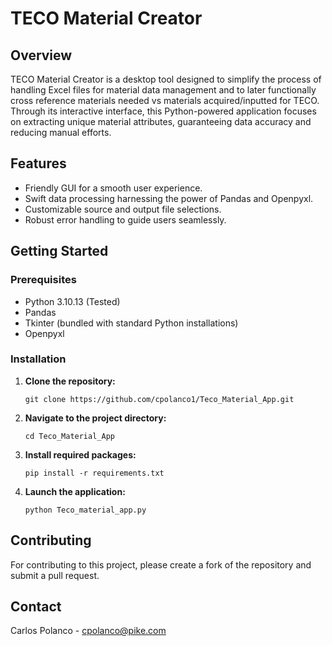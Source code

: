 # TECO Material Creator

## Overview

TECO Material Creator is a desktop tool designed to simplify the process of handling Excel files for material data management and to later functionally cross reference materials needed vs materials acquired/inputted for TECO. Through its interactive interface, this Python-powered application focuses on extracting unique material attributes, guaranteeing data accuracy and reducing manual efforts.

## Features

- Friendly GUI for a smooth user experience.
- Swift data processing harnessing the power of Pandas and Openpyxl.
- Customizable source and output file selections.
- Robust error handling to guide users seamlessly.

## Getting Started

### Prerequisites

- Python 3.10.13 (Tested)
- Pandas
- Tkinter (bundled with standard Python installations)
- Openpyxl

### Installation

1. **Clone the repository:**
    ```
    git clone https://github.com/cpolanco1/Teco_Material_App.git
    ```

2. **Navigate to the project directory:**
    ```
    cd Teco_Material_App
    ```

3. **Install required packages:**
    ```
    pip install -r requirements.txt
    ```

4. **Launch the application:**
    ```
    python Teco_material_app.py
    ```

## Contributing

For contributing to this project, please create a fork of the repository and submit a pull request.

## Contact

Carlos Polanco - cpolanco@pike.com
